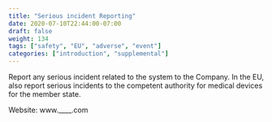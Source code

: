 ```yaml
---
title: "Serious incident Reporting"
date: 2020-07-10T22:44:00-07:00
draft: false
weight: 134
tags: ["safety", "EU", "adverse", "event"]
categories: ["introduction", "supplemental"]
---
```


Report any serious incident related to the system to the Company. In the EU, also report serious incidents to the competent authority for medical devices for the member state.

Website: www.____.com
